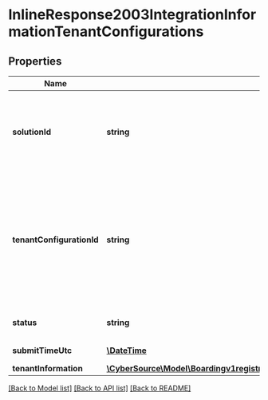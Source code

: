 # InlineResponse2003IntegrationInformationTenantConfigurations

## Properties
Name | Type | Description | Notes
------------ | ------------- | ------------- | -------------
**solutionId** | **string** | The solutionId is the unique identifier for this system resource. Partner can use it to reference the specific solution through out the system. | [optional] 
**tenantConfigurationId** | **string** | The tenantConfigurationId is the unique identifier for this system resource. You will see various places where it must be referenced in the URI path, or when querying the hierarchy for ancestors or descendants. | [optional] 
**status** | **string** | Possible values: - LIVE - INACTIVE - TEST | [optional] 
**submitTimeUtc** | [**\DateTime**](\DateTime.md) | Time of request in UTC. | [optional] 
**tenantInformation** | [**\CyberSource\Model\Boardingv1registrationsIntegrationInformationTenantInformation**](Boardingv1registrationsIntegrationInformationTenantInformation.md) |  | [optional] 

[[Back to Model list]](../README.md#documentation-for-models) [[Back to API list]](../README.md#documentation-for-api-endpoints) [[Back to README]](../README.md)


